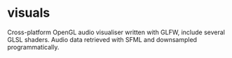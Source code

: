 # visuals
Cross-platform OpenGL audio visualiser written with GLFW, include several GLSL shaders. Audio data retrieved with SFML and downsampled programmatically.
